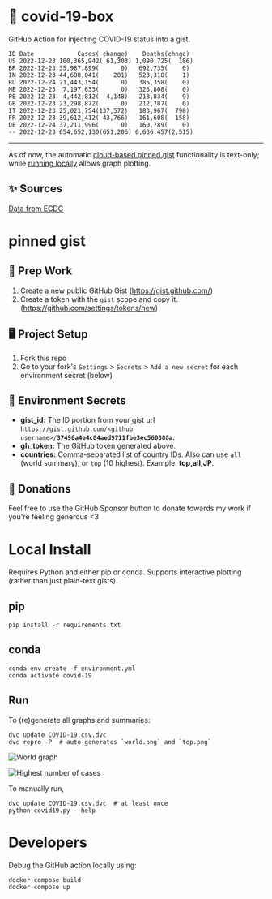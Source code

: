 # 🏥 covid-19-box

GitHub Action for injecting COVID-19 status into a gist.

```
ID Date            Cases( change)    Deaths(chnge)
US 2022-12-23 100,365,942( 61,303) 1,090,725(  186)
BR 2022-12-23 35,987,899(      0)   692,735(    0)
IN 2022-12-23 44,680,041(    201)   523,318(    1)
RU 2022-12-24 21,443,154(      0)   385,358(    0)
ME 2022-12-23  7,197,633(      0)   323,808(    0)
PE 2022-12-23  4,442,812(  4,148)   218,834(    9)
GB 2022-12-23 23,298,872(      0)   212,787(    0)
IT 2022-12-23 25,021,754(137,572)   183,967(  798)
FR 2022-12-23 39,612,412( 43,766)   161,608(  158)
DE 2022-12-24 37,211,996(      0)   160,789(    0)
-- 2022-12-23 654,652,130(651,206) 6,636,457(2,515)
```

---

As of now, the automatic [cloud-based pinned gist](#pinned-gist) functionality is text-only;
while [running locally](#local-install) allows graph plotting.

## ✨ Sources

[Data from ECDC](https://www.ecdc.europa.eu/en/publications-data/download-todays-data-geographic-distribution-covid-19-cases-worldwide)

# pinned gist

## 🎒 Prep Work
1. Create a new public GitHub Gist (https://gist.github.com/)
1. Create a token with the `gist` scope and copy it. (https://github.com/settings/tokens/new)

## 🖥 Project Setup
1. Fork this repo
1. Go to your fork's `Settings` > `Secrets` > `Add a new secret` for each environment secret (below)

## 🤫 Environment Secrets
- **gist_id:** The ID portion from your gist url `https://gist.github.com/<github username>/`**`37496a4e4c84aed9711fbe3ec560888a`**.
- **gh_token:** The GitHub token generated above.
- **countries:** Comma-separated list of country IDs. Also can use `all` (world summary), or `top` (10 highest). Example: **top,all,JP**.

## 💸 Donations

Feel free to use the GitHub Sponsor button to donate towards my work if you're feeling generous <3

# Local Install

Requires Python and either pip or conda. Supports interactive plotting (rather than just plain-text gists).

## pip

```
pip install -r requirements.txt
```

## conda

```
conda env create -f environment.yml
conda activate covid-19
```

## Run

To (re)generate all graphs and summaries:

```
dvc update COVID-19.csv.dvc
dvc repro -P  # auto-generates `world.png` and `top.png`
```

![World graph](world.png)

![Highest number of cases](top.png)

To manually run,

```
dvc update COVID-19.csv.dvc  # at least once
python covid19.py --help
```

# Developers

Debug the GitHub action locally using:

```
docker-compose build
docker-compose up
```
